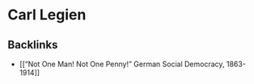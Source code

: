 # Carl Legien



## Backlinks

-   [[&ldquo;Not One Man! Not One Penny!&rdquo; German Social Democracy, 1863-1914]]

